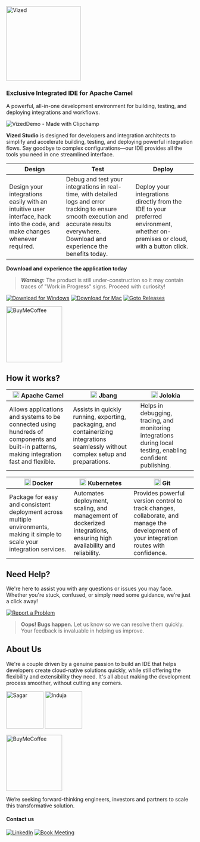 <img src="https://github.com/user-attachments/assets/ff4d14d5-18d1-40ab-b48c-f0be2546561c" alt="Vized" width="200"/>

###  Exclusive Integrated IDE for Apache Camel
 A powerful, all-in-one development environment for building, testing, and deploying 
integrations and workflows.

![VizedDemo - Made with Clipchamp](https://github.com/user-attachments/assets/d6fb0eb9-7d0d-4ac9-93ec-4494ca5392af)

**Vized Studio** is designed for developers and integration architects to simplify and accelerate 
building, testing, and deploying powerful integration flows. Say goodbye to complex 
configurations—our IDE provides all the tools you need in one streamlined interface.


| **Design**                                                                 | **Test**                                                                                                    | **Deploy**                                                                                          |
|----------------------------------------------------------------------------|-------------------------------------------------------------------------------------------------------------|----------------------------------------------------------------------------------------------------|
| Design your integrations easily with an intuitive user interface, hack into the code, and make changes whenever required. | Debug and test your integrations in real-time, with detailed logs and error tracking to ensure smooth execution and accurate results everywhere. Download and experience the benefits today. | Deploy your integrations directly from the IDE to your preferred environment, whether on-premises or cloud, with a button click. |


**Download and experience the application today** 

> ***Warning:*** The product is still under-construction so it may contain traces of "Work in Progress" signs. Proceed with curiosity!

[![Download for Windows](https://img.shields.io/badge/Download%20for%20Windows-blue?logo=microsoft)](https://github.com/vized-io/vized-studio-releases/releases/download/0.1.6/vized-windows-0.1.6.exe) 
[![Download for Mac](https://img.shields.io/badge/Download%20for%20Mac-black?logo=apple)](https://github.com/vized-io/vized-studio-releases/releases/download/0.1.6/vized-mac-0.1.6.dmg) 
[![Goto Releases](https://img.shields.io/badge/Releases-purple)](https://github.com/vized-io/vized-studio-releases/releases) 

[<img src="https://github.com/user-attachments/assets/806d0fc0-0a00-4d63-81a3-8f2df15d5528" alt="BuyMeCoffee" width="150"/>](https://buymeacoffee.com/vidhyasagarj)


## How it works?

| <img src="https://github.com/user-attachments/assets/8bd4942e-7701-4567-9219-9743f4c3aa77" width="18" > Apache Camel | <img src="https://github.com/user-attachments/assets/eacf4fb9-1186-4019-9f0f-4ac70bec59e3" width="18"> Jbang | <img src="https://github.com/user-attachments/assets/44ae2c08-c5ff-4520-a9ff-b24fe7d1603b" width="18"> Jolokia |
|-----------------------------------------------------------------------------------------------------------------------------------------------------------------------------------------|---------------------------------------------------------------------------------------------------------------------------------------------------------------------------------------|---------------------------------------------------------------------------------------------------------------------------------------------------------------------|
| Allows applications and systems to be connected using hundreds of components and built-in patterns, making integration fast and flexible. | Assists in quickly running, exporting, packaging, and containerizing integrations seamlessly without complex setup and preparations. | Helps in debugging, tracing, and monitoring integrations during local testing, enabling confident publishing. |

| <img src="https://github.com/user-attachments/assets/3fd2711e-e9ca-48ef-9b73-924509ea968f" width="18"> Docker | <img src="https://github.com/user-attachments/assets/3998b191-1aea-4c4d-8d05-780efe282d9b" width="18"> Kubernetes | <img src="https://github.com/user-attachments/assets/b64cbe63-7821-46ba-b818-1241b4504e02" width="18"> Git |
|-----------------------------------------------------------------------------------------------------------------------------------------------------------------------------------------|---------------------------------------------------------------------------------------------------------------------------------------------------------------------------------------|---------------------------------------------------------------------------------------------------------------------------------------------------------------------|
| Package for easy and consistent deployment across multiple environments, making it simple to scale your integration services.                                                | Automates deployment, scaling, and management of dockerized integrations, ensuring high availability and reliability.                                                  | Provides powerful version control to track changes, collaborate, and manage the development of your integration routes with confidence.                      |

## Need Help?

We're here to assist you with any questions or issues you may face. Whether you're stuck, confused, or simply need some guidance, we're just a click away! 

[![Report a Problem](https://img.shields.io/badge/Report%20a%20Problem-darkred?logo=openbugbounty)](https://github.com/vized-io/artifacts/issues/new/choose)
> **Oops! Bugs happen.** Let us know so we can resolve them quickly. Your feedback is invaluable in helping us improve.

## About Us
We're a couple driven by a genuine passion to build an IDE that helps developers create cloud-native solutions quickly, while still offering the flexibility and extensibility they need. It's all about making the development process smoother, without cutting any corners.

[<img src="https://github.com/user-attachments/assets/24a7b08a-87ba-460e-b18c-637f1d1f7dc9" alt="Sagar" width="100">](https://www.linkedin.com/in/vidhyasagar-jeevendran/)
[<img src="https://github.com/user-attachments/assets/efdea233-1525-46ad-b964-4fde21a5e331" alt="Induja" width="100">](https://www.linkedin.com/in/induja-babu/)

[<img src="https://github.com/user-attachments/assets/806d0fc0-0a00-4d63-81a3-8f2df15d5528" alt="BuyMeCoffee" width="150"/>](https://buymeacoffee.com/vidhyasagarj)

We’re seeking forward-thinking engineers, investors and partners to scale this transformative solution.

#### Contact us

[![LinkedIn](https://img.shields.io/badge/LinkedIn-blue?logo=linkedin)](https://www.linkedin.com/company/vized-io/) 
[![Book Meeting](https://img.shields.io/badge/Book%20a%20Meeting-purple?logo=calendar)](https://calendly.com/vidhyasagar-jeevendran/30min) 


